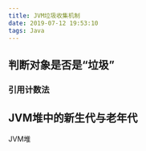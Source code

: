 ```yaml
---
title: JVM垃圾收集机制
date: 2019-07-12 19:53:10
tags: Java
---
```


## 判断对象是否是“垃圾”

### 引用计数法





## JVM堆中的新生代与老年代

JVM堆

